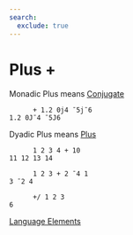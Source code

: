 ```yaml
---
search:
  exclude: true
---
```

<h1 class="heading"><span class="name">Plus</span> <span class="command">+</span></h1>

Monadic Plus means
[Conjugate](../primitive-functions/conjugate.md)
```apl
      + 1.2 0j4 ¯5j¯6
1.2 0J¯4 ¯5J6
```

Dyadic Plus means
[Plus](../primitive-functions/add.md)
```apl
      1 2 3 4 + 10
11 12 13 14

      1 2 3 + 2 ¯4 1
3 ¯2 4

      +/ 1 2 3
6
```
[Language Elements](./language-elements.md)


